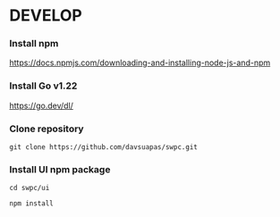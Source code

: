 # DEVELOP

### Install npm

https://docs.npmjs.com/downloading-and-installing-node-js-and-npm

### Install Go v1.22

https://go.dev/dl/

### Clone repository

```shell
git clone https://github.com/davsuapas/swpc.git
```

### Install UI npm package

```shell
cd swpc/ui
```
```shell
npm install
```
